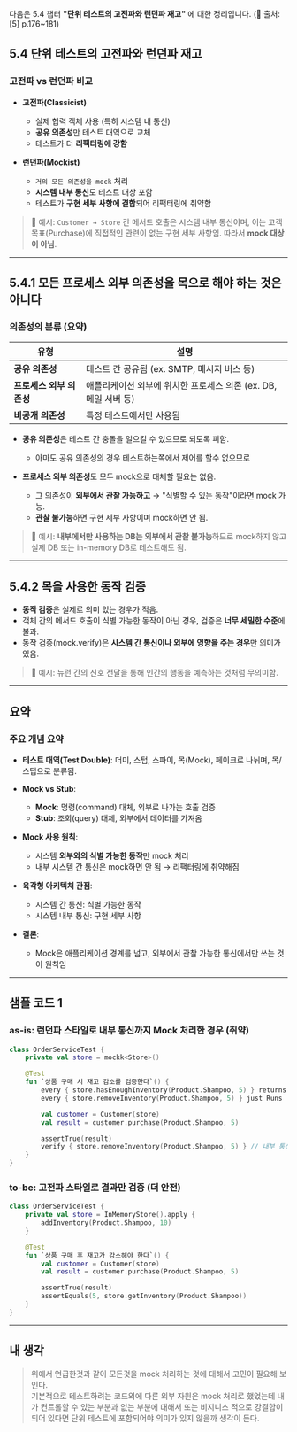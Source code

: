 다음은 5.4 챕터 **"단위 테스트의 고전파와 런던파 재고"** 에 대한 정리입니다. (📄 출처: \[5] p.176\~181)

## 5.4 단위 테스트의 고전파와 런던파 재고

### 고전파 vs 런던파 비교

* **고전파(Classicist)**

  * 실제 협력 객체 사용 (특히 시스템 내 통신)
  * **공유 의존성**만 테스트 대역으로 교체
  * 테스트가 더 **리팩터링에 강함**
* **런던파(Mockist)**

  * `거의 모든 의존성을 mock` 처리
  * **시스템 내부 통신**도 테스트 대상 포함
  * 테스트가 **구현 세부 사항에 결합**되어 리팩터링에 취약함

> 📌 예시: `Customer → Store` 간 메서드 호출은 시스템 내부 통신이며, 이는 고객 목표(Purchase)에 직접적인 관련이 없는 구현 세부 사항임. 따라서 **mock 대상이 아님**.

---

## 5.4.1 모든 프로세스 외부 의존성을 목으로 해야 하는 것은 아니다

### 의존성의 분류 (요약)

| 유형              | 설명                                       |
| --------------- | ---------------------------------------- |
| **공유 의존성**      | 테스트 간 공유됨 (ex. SMTP, 메시지 버스 등)           |
| **프로세스 외부 의존성** | 애플리케이션 외부에 위치한 프로세스 의존 (ex. DB, 메일 서버 등) |
| **비공개 의존성**     | 특정 테스트에서만 사용됨                            |

* **공유 의존성**은 테스트 간 충돌을 일으킬 수 있으므로 되도록 피함.
    - 아마도 공유 의존성의 경우 테스트하는쪽에서 제어를 할수 없으므로
* **프로세스 외부 의존성**도 모두 mock으로 대체할 필요는 없음.

  * 그 의존성이 **외부에서 관찰 가능하고** → "식별할 수 있는 동작"이라면 mock 가능.
  * **관찰 불가능**하면 구현 세부 사항이며 mock하면 안 됨.

> 📌 예시: **내부에서만 사용하는 DB는 외부에서 관찰 불가능**하므로 mock하지 않고 실제 DB 또는 in-memory DB로 테스트해도 됨.

---

## 5.4.2 목을 사용한 동작 검증

* **동작 검증**은 실제로 의미 있는 경우가 적음.
* 객체 간의 메서드 호출이 식별 가능한 동작이 아닌 경우, 검증은 **너무 세밀한 수준**에 불과.
* 동작 검증(mock.verify)은 **시스템 간 통신이나 외부에 영향을 주는 경우**만 의미가 있음.

> 📌 예시: 뉴런 간의 신호 전달을 통해 인간의 행동을 예측하는 것처럼 무의미함.

---

## 요약

### 주요 개념 요약

* **테스트 대역(Test Double)**: 더미, 스텁, 스파이, 목(Mock), 페이크로 나뉘며, 목/스텁으로 분류됨.
* **Mock vs Stub**:

  * **Mock**: 명령(command) 대체, 외부로 나가는 호출 검증
  * **Stub**: 조회(query) 대체, 외부에서 데이터를 가져옴
* **Mock 사용 원칙**:

  * 시스템 **외부와의 식별 가능한 동작**만 mock 처리
  * 내부 시스템 간 통신은 mock하면 안 됨 → 리팩터링에 취약해짐
* **육각형 아키텍처 관점**:

  * 시스템 간 통신: 식별 가능한 동작
  * 시스템 내부 통신: 구현 세부 사항
* **결론**:

  * Mock은 애플리케이션 경계를 넘고, 외부에서 관찰 가능한 통신에서만 쓰는 것이 원칙임

---

## 샘플 코드 1

### as-is: 런던파 스타일로 내부 통신까지 Mock 처리한 경우 (취약)

```kotlin
class OrderServiceTest {
    private val store = mockk<Store>()

    @Test
    fun `상품 구매 시 재고 감소를 검증한다`() {
        every { store.hasEnoughInventory(Product.Shampoo, 5) } returns true
        every { store.removeInventory(Product.Shampoo, 5) } just Runs

        val customer = Customer(store)
        val result = customer.purchase(Product.Shampoo, 5)

        assertTrue(result)
        verify { store.removeInventory(Product.Shampoo, 5) } // 내부 통신 검증
    }
}
```

### to-be: 고전파 스타일로 결과만 검증 (더 안전)

```kotlin
class OrderServiceTest {
    private val store = InMemoryStore().apply {
        addInventory(Product.Shampoo, 10)
    }

    @Test
    fun `상품 구매 후 재고가 감소해야 한다`() {
        val customer = Customer(store)
        val result = customer.purchase(Product.Shampoo, 5)

        assertTrue(result)
        assertEquals(5, store.getInventory(Product.Shampoo))
    }
}
```

---

## 내 생각
> 위에서 언급한것과 같이 모든것을 mock 처리하는 것에 대해서 고민이 필요해 보인다. <br/>
> 기본적으로 테스트하려는 코드외에 다른 외부 자원은 mock 처리로 했었는데 내가 컨트롤할 수 있는 부분과 없는 부분에 대해서 또는 비지니스 적으로 강결합이 되어 있다면 단위 테스트에 포함되어야 의미가 있지 않을까 생각이 든다. <br/>
